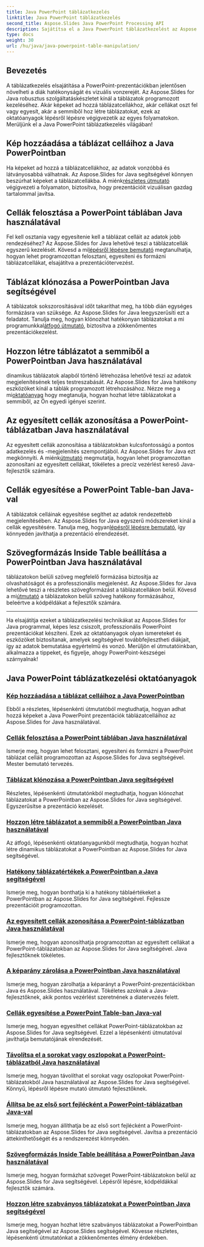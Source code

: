 ```yaml
---
title: Java PowerPoint táblázatkezelés
linktitle: Java PowerPoint táblázatkezelés
second_title: Aspose.Slides Java PowerPoint Processing API
description: Sajátítsa el a Java PowerPoint táblázatkezelést az Aspose.Slides segítségével. Részletes, lépésenkénti oktatóanyagaink segítségével megtudhatja, hogyan adhat hozzá képeket, oszthat fel cellákat, hozhat létre táblázatokat stb.
type: docs
weight: 30
url: /hu/java/java-powerpoint-table-manipulation/
---
```

## Bevezetés

A táblázatkezelés elsajátítása a PowerPoint-prezentációkban jelentősen növelheti a diák hatékonyságát és vizuális vonzerejét. Az Aspose.Slides for Java robusztus szolgáltatáskészletet kínál a táblázatok programozott kezeléséhez. Akár képeket ad hozzá táblázatcellákhoz, akár cellákat oszt fel vagy egyesít, akár a semmiből hoz létre táblázatokat, ezek az oktatóanyagok lépésről lépésre végigvezetik az egyes folyamatokon. Merüljünk el a Java PowerPoint táblázatkezelés világában!

## Kép hozzáadása a táblázat celláihoz a Java PowerPointban
Ha képeket ad hozzá a táblázatcellákhoz, az adatok vonzóbbá és látványosabbá válhatnak. Az Aspose.Slides for Java segítségével könnyen beszúrhat képeket a táblázatcellákba. A miénk[részletes útmutató](./add-image-inside-table-cells-java-powerpoint/) végigvezeti a folyamaton, biztosítva, hogy prezentációit vizuálisan gazdag tartalommal javítsa.

## Cellák felosztása a PowerPoint táblában Java használatával
 Fel kell osztania vagy egyesítenie kell a táblázat celláit az adatok jobb rendezéséhez? Az Aspose.Slides for Java lehetővé teszi a táblázatcellák egyszerű kezelését. Kövesd a mi[lépésről lépésre bemutató](./split-cells-powerpoint-table-java/) megtanulhatja, hogyan lehet programozottan felosztani, egyesíteni és formázni táblázatcellákat, elsajátítva a prezentációtervezést.

## Táblázat klónozása a PowerPointban Java segítségével
 A táblázatok sokszorosításával időt takaríthat meg, ha több dián egységes formázásra van szüksége. Az Aspose.Slides for Java leegyszerűsíti ezt a feladatot. Tanulja meg, hogyan klónozhat hatékonyan táblázatokat a mi programunkkal[átfogó útmutató](./clone-table-powerpoint-java/), biztosítva a zökkenőmentes prezentációkezelést.

## Hozzon létre táblázatot a semmiből a PowerPointban Java használatával
 dinamikus táblázatok alapból történő létrehozása lehetővé teszi az adatok megjelenítésének teljes testreszabását. Az Aspose.Slides for Java hatékony eszközöket kínál a táblák programozott létrehozásához. Nézze meg a mi[oktatóanyag](./create-table-from-scratch-powerpoint-java/) hogy megtanulja, hogyan hozhat létre táblázatokat a semmiből, az Ön egyedi igényei szerint.

## Az egyesített cellák azonosítása a PowerPoint-táblázatban Java használatával
 Az egyesített cellák azonosítása a táblázatokban kulcsfontosságú a pontos adatkezelés és -megjelenítés szempontjából. Az Aspose.Slides for Java ezt megkönnyíti. A miénk[útmutató](./identify-merged-cells-powerpoint-table-java/) megmutatja, hogyan lehet programozottan azonosítani az egyesített cellákat, tökéletes a precíz vezérlést kereső Java-fejlesztők számára.

## Cellák egyesítése a PowerPoint Table-ban Java-val
 A táblázatok celláinak egyesítése segíthet az adatok rendezettebb megjelenítésében. Az Aspose.Slides for Java egyszerű módszereket kínál a cellák egyesítésére. Tanulja meg, hogyan[lépésről lépésre bemutató](./merge-cells-powerpoint-table-java/), így könnyedén javíthatja a prezentáció elrendezését.

## Szövegformázás Inside Table beállítása a PowerPointban Java használatával
 táblázatokon belüli szöveg megfelelő formázása biztosítja az olvashatóságot és a professzionális megjelenést. Az Aspose.Slides for Java lehetővé teszi a részletes szövegformázást a táblázatcellákon belül. Kövesd a mi[útmutató](./set-text-formatting-inside-table-powerpoint-java/) a táblázatokon belüli szöveg hatékony formázásához, beleértve a kódpéldákat a fejlesztők számára.

---

Ha elsajátítja ezeket a táblázatkezelési technikákat az Aspose.Slides for Java programmal, képes lesz csiszolt, professzionális PowerPoint prezentációkat készíteni. Ezek az oktatóanyagok olyan ismereteket és eszközöket biztosítanak, amelyek segítségével továbbfejlesztheti diákjait, így az adatok bemutatása egyértelmű és vonzó. Merüljön el útmutatóinkban, alkalmazza a tippeket, és figyelje, ahogy PowerPoint-készségei szárnyalnak!
## Java PowerPoint táblázatkezelési oktatóanyagok
### [Kép hozzáadása a táblázat celláihoz a Java PowerPointban](./add-image-inside-table-cells-java-powerpoint/)
Ebből a részletes, lépésenkénti útmutatóból megtudhatja, hogyan adhat hozzá képeket a Java PowerPoint prezentációk táblázatcelláihoz az Aspose.Slides for Java használatával.
### [Cellák felosztása a PowerPoint táblában Java használatával](./split-cells-powerpoint-table-java/)
Ismerje meg, hogyan lehet felosztani, egyesíteni és formázni a PowerPoint táblázat celláit programozottan az Aspose.Slides for Java segítségével. Mester bemutató tervezés.
### [Táblázat klónozása a PowerPointban Java segítségével](./clone-table-powerpoint-java/)
Részletes, lépésenkénti útmutatónkból megtudhatja, hogyan klónozhat táblázatokat a PowerPointban az Aspose.Slides for Java segítségével. Egyszerűsítse a prezentáció kezelését.
### [Hozzon létre táblázatot a semmiből a PowerPointban Java használatával](./create-table-from-scratch-powerpoint-java/)
Az átfogó, lépésenkénti oktatóanyagunkból megtudhatja, hogyan hozhat létre dinamikus táblázatokat a PowerPointban az Aspose.Slides for Java segítségével.
### [Hatékony táblázatértékek a PowerPointban a Java segítségével](./get-effective-values-table-powerpoint-java/)
Ismerje meg, hogyan bonthatja ki a hatékony táblaértékeket a PowerPointban az Aspose.Slides for Java segítségével. Fejlessze prezentációit programozottan.
### [Az egyesített cellák azonosítása a PowerPoint-táblázatban Java használatával](./identify-merged-cells-powerpoint-table-java/)
Ismerje meg, hogyan azonosíthatja programozottan az egyesített cellákat a PowerPoint-táblázatokban az Aspose.Slides for Java segítségével. Java fejlesztőknek tökéletes.
### [A képarány zárolása a PowerPointban Java használatával](./lock-aspect-ratio-powerpoint-java/)
Ismerje meg, hogyan zárolhatja a képarányt a PowerPoint-prezentációkban Java és Aspose.Slides használatával. Tökéletes azoknak a Java-fejlesztőknek, akik pontos vezérlést szeretnének a diatervezés felett.
### [Cellák egyesítése a PowerPoint Table-ban Java-val](./merge-cells-powerpoint-table-java/)
Ismerje meg, hogyan egyesíthet cellákat PowerPoint-táblázatokban az Aspose.Slides for Java segítségével. Ezzel a lépésenkénti útmutatóval javíthatja bemutatójának elrendezését.
### [Távolítsa el a sorokat vagy oszlopokat a PowerPoint-táblázatból Java használatával](./remove-row-column-powerpoint-table-java/)
Ismerje meg, hogyan távolíthat el sorokat vagy oszlopokat PowerPoint-táblázatokból Java használatával az Aspose.Slides for Java segítségével. Könnyű, lépésről lépésre mutató útmutató fejlesztőknek.
### [Állítsa be az első sort fejlécként a PowerPoint-táblázatban Java-val](./set-first-row-header-powerpoint-table-java/)
Ismerje meg, hogyan állíthatja be az első sort fejlécként a PowerPoint-táblázatokban az Aspose.Slides for Java segítségével. Javítsa a prezentáció áttekinthetőségét és a rendszerezést könnyedén.
### [Szövegformázás Inside Table beállítása a PowerPointban Java használatával](./set-text-formatting-inside-table-powerpoint-java/)
Ismerje meg, hogyan formázhat szöveget PowerPoint-táblázatokon belül az Aspose.Slides for Java segítségével. Lépésről lépésre, kódpéldákkal fejlesztők számára.
### [Hozzon létre szabványos táblázatokat a PowerPointban Java segítségével](./create-standard-tables-powerpoint-java/)
Ismerje meg, hogyan hozhat létre szabványos táblázatokat a PowerPointban Java segítségével az Aspose.Slides segítségével. Kövesse részletes, lépésenkénti útmutatónkat a zökkenőmentes élmény érdekében.